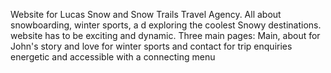 Website for Lucas Snow and Snow Trails Travel Agency.
All about snowboarding, winter sports, a d exploring the coolest Snowy destinations.
website has to be exciting and dynamic.
Three main pages: Main, about for John's story and love for winter sports and contact for trip enquiries 
energetic and accessible with a connecting menu

